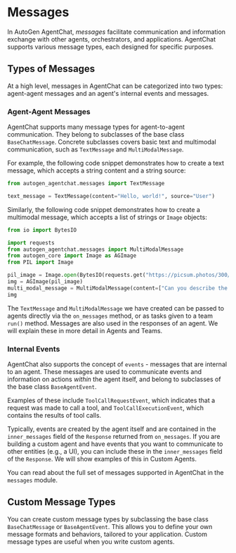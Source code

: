 # Messages

In AutoGen AgentChat, *messages* facilitate communication and information exchange with other agents, orchestrators, and applications. AgentChat supports various message types, each designed for specific purposes.

## Types of Messages

At a high level, messages in AgentChat can be categorized into two types: agent-agent messages and an agent's internal events and messages.

### Agent-Agent Messages

AgentChat supports many message types for agent-to-agent communication. They belong to subclasses of the base class `BaseChatMessage`. Concrete subclasses covers basic text and multimodal communication, such as `TextMessage` and `MultiModalMessage`.

For example, the following code snippet demonstrates how to create a text message, which accepts a string content and a string source:

```python
from autogen_agentchat.messages import TextMessage

text_message = TextMessage(content="Hello, world!", source="User")
```

Similarly, the following code snippet demonstrates how to create a multimodal message, which accepts a list of strings or `Image` objects:

```python
from io import BytesIO

import requests
from autogen_agentchat.messages import MultiModalMessage
from autogen_core import Image as AGImage
from PIL import Image

pil_image = Image.open(BytesIO(requests.get("https://picsum.photos/300/200").content))
img = AGImage(pil_image)
multi_modal_message = MultiModalMessage(content=["Can you describe the content of this image?", img], source="User")
img
```

The `TextMessage` and `MultiModalMessage` we have created can be passed to agents directly via the `on_messages` method, or as tasks given to a team `run()` method. Messages are also used in the responses of an agent. We will explain these in more detail in Agents and Teams.

### Internal Events

AgentChat also supports the concept of `events` - messages that are internal to an agent. These messages are used to communicate events and information on actions *within* the agent itself, and belong to subclasses of the base class `BaseAgentEvent`.

Examples of these include `ToolCallRequestEvent`, which indicates that a request was made to call a tool, and `ToolCallExecutionEvent`, which contains the results of tool calls.

Typically, events are created by the agent itself and are contained in the `inner_messages` field of the `Response` returned from `on_messages`. If you are building a custom agent and have events that you want to communicate to other entities (e.g., a UI), you can include these in the `inner_messages` field of the `Response`. We will show examples of this in Custom Agents.

You can read about the full set of messages supported in AgentChat in the `messages` module.

## Custom Message Types

You can create custom message types by subclassing the base class `BaseChatMessage` or `BaseAgentEvent`. This allows you to define your own message formats and behaviors, tailored to your application. Custom message types are useful when you write custom agents.
